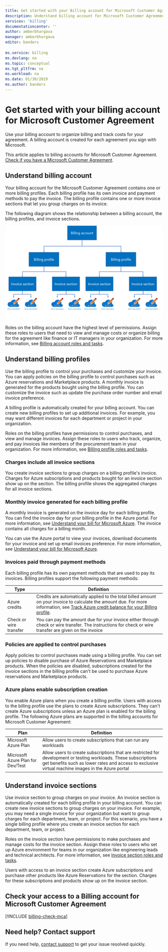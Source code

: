 ```yaml
---
title: Get started with your Billing account for Microsoft Customer Agreement - Azure | Microsoft Docs
description: Understand billing account for Microsoft Customer Agreement
services: 'billing'
documentationcenter: ''
author: amberbhargava
manager: amberbhargava
editor: banders

ms.service: billing
ms.devlang: na
ms.topic: conceptual
ms.tgt_pltfrm: na
ms.workload: na
ms.date: 01/30/2019
ms.author: banders    
---
```


# Get started with your billing account for Microsoft Customer Agreement

Use your billing account to organize billing and track costs for your agreement. A billing account is created for each agreement you sign with Microsoft.

This article applies to billing accounts for Microsoft Customer Agreement. [Check if you have a Microsoft Customer Agreement](#check-your-access-to-a-billing-account-for-microsoft-customer-agreement).

## Understand billing account

Your billing account for the Microsoft Customer Agreement contains one or more billing profiles. Each billing profile has its own invoice and payment methods to pay the invoice. The billing profile contains one or more invoice sections that let you group charges on its invoice.

The following diagram shows the relationship between a billing account, the billing profiles, and invoice sections.

![Diagram that shows billing hierarchy for Microsoft Customer Agreement](./media/billing-mca-overview/mca-billing-hierarchy.png)
<!--- TODO - Update the info graphic -->

Roles on the billing account have the highest level of permissions. Assign these roles to users that need to view and manage costs or organize billing for the agreement like finance or IT managers in your organization. For more information, see [Billing account roles and tasks](billing-understand-mca-roles.md#billing-account-roles-and-tasks).

## Understand billing profiles

Use the billing profile to control your purchases and customize your invoice. You can apply policies on the billing profile to control purchases such as Azure reservations and Marketplace products. A monthly invoice is generated for the products bought using the billing profile. You can customize the invoice such as update the purchase order number and email invoice preference.

A billing profile is automatically created for your billing account. You can create new billing profiles to set up additional invoices. For example, you may want different invoices for each department or project in your organization.

Roles on the billing profiles have permissions to control purchases, and view and manage invoices. Assign these roles to users who track, organize, and pay invoices like members of the procurement team in your organization. For more information, see [Billing profile roles and tasks](billing-understand-mca-roles.md#billing-profile-roles-and-tasks).

### Charges include all invoice sections

You create invoice sections to group charges on a billing profile's invoice. Charges for Azure subscriptions and products bought for an invoice section show up on the section. The billing profile shows the aggregated charges for all invoice sections.

### Monthly invoice generated for each billing profile

A monthly invoice is generated on the invoice day for each billing profile. You can find the invoice day for your billing profile in the Azure portal. For more information, see [Understand your bill for Microsoft Azure](billing-understand-your-bill.md).<!--- TODO - Update the link to invoice doc --> The invoice contains all charges for a billing month.

You can use the Azure portal to view your invoices, download documents for your invoice and set up email invoices preference. For more information, see [Understand your bill for Microsoft Azure](billing-understand-your-bill.md).
<!--- TODO - Update the link to the mca section of invoice doc -->

### Invoices paid through payment methods

Each billing profile has its own payment methods that are used to pay its invoices. Billing profiles support the following payment methods:

| Type             | Definition  |
|------------------|-------------|
|Azure credits    |  Credits are automatically applied to the total billed amount on your invoice to calculate the amount due. For more information, see [Track Azure credit balance for your Billing profile](billing-mca-check-azure-credits-balance.md). |
|Check or wire transfer | You can pay the amount due for your invoice either through check or wire transfer. The instructions for check or wire transfer are given on the invoice |

### Policies are applied to control purchases

Apply policies to control purchases made using a billing profile. You can set up policies to disable purchase of Azure Reservations and Marketplace products. When the policies are disabled, subscriptions created for the invoice sections in the billing profile can't be used to purchase Azure reservations and Marketplace products.

### Azure plans enable subscription creation

You enable Azure plans when you create a billing profile. Users with access to the billing profile use the plans to create Azure subscriptions. They can't create Azure subscriptions unless an Azure plan is enabled for the billing profile. The following Azure plans are supported in the billing accounts for Microsoft Customer Agreement:

| Plan             | Definition  |
|------------------|-------------|
|Microsoft Azure Plan   | Allow users to create subscriptions that can run any workloads | <!--- TODO - Add the link to plan details page -->
|Microsoft Azure Plan for Dev/Test | Allow users to create subscriptions that are restricted for development or testing workloads. These subscriptions get benefits such as lower rates and access to exclusive virtual machine images in the Azure portal | <!--- TODO - Add the link to plan details page -->

## Understand invoice sections

Use invoice section to group charges on your invoice. An invoice section is automatically created for each billing profile in your billing account. You can create new invoice sections to group charges on your invoice. For example, you may need a single invoice for your organization but want to group charges for each department, team, or project. For this scenario, you have a single billing profile where you create an invoice section for each department, team, or project. <!--- TODO - Add link to create invoice section -->

Roles on the invoice section have permissions to make purchases and manage costs for the invoice section. Assign these roles to users who set up Azure environment for teams in our organization like engineering leads and technical architects. For more information, see [Invoice section roles and tasks](billing-understand-mca-roles.md#invoice-sections-roles-and-tasks).

Users with access to an invoice section create Azure subscriptions and purchase other products like Azure Reservations for the section. Charges for these subscriptions and products show up on the invoice section.

## Check your access to a Billing account for Microsoft Customer Agreement
[!INCLUDE [billing-check-mca](../../includes/billing-check-mca.md)]

## Need help? Contact support

If you need help, [contact support](https://portal.azure.com/?#blade/Microsoft_Azure_Support/HelpAndSupportBlade) to get your issue resolved quickly.
